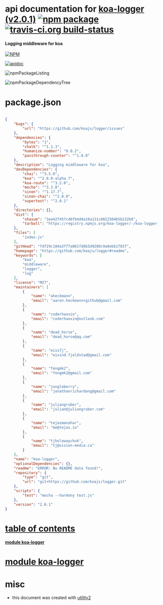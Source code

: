 # api documentation for  [koa-logger (v2.0.1)](https://github.com/koajs/logger#readme)  [![npm package](https://img.shields.io/npm/v/npmdoc-koa-logger.svg?style=flat-square)](https://www.npmjs.org/package/npmdoc-koa-logger) [![travis-ci.org build-status](https://api.travis-ci.org/npmdoc/node-npmdoc-koa-logger.svg)](https://travis-ci.org/npmdoc/node-npmdoc-koa-logger)
#### Logging middleware for koa

[![NPM](https://nodei.co/npm/koa-logger.png?downloads=true)](https://www.npmjs.com/package/koa-logger)

[![apidoc](https://npmdoc.github.io/node-npmdoc-koa-logger/build/screenCapture.buildNpmdoc.browser._2Fhome_2Ftravis_2Fbuild_2Fnpmdoc_2Fnode-npmdoc-koa-logger_2Ftmp_2Fbuild_2Fapidoc.html.png)](https://npmdoc.github.io/node-npmdoc-koa-logger/build/apidoc.html)

![npmPackageListing](https://npmdoc.github.io/node-npmdoc-koa-logger/build/screenCapture.npmPackageListing.svg)

![npmPackageDependencyTree](https://npmdoc.github.io/node-npmdoc-koa-logger/build/screenCapture.npmPackageDependencyTree.svg)



# package.json

```json

{
    "bugs": {
        "url": "https://github.com/koajs/logger/issues"
    },
    "dependencies": {
        "bytes": "1",
        "chalk": "^1.1.3",
        "humanize-number": "0.0.2",
        "passthrough-counter": "^1.0.0"
    },
    "description": "Logging middleware for koa",
    "devDependencies": {
        "chai": "^3.5.0",
        "koa": "^2.0.0-alpha.7",
        "koa-route": "^3.2.0",
        "mocha": "^3.2.0",
        "sinon": "^1.17.7",
        "sinon-chai": "^2.8.0",
        "supertest": "^2.0.1"
    },
    "directories": {},
    "dist": {
        "shasum": "3ee42f457c40fb4d4a19a131c8022504b5b232b8",
        "tarball": "https://registry.npmjs.org/koa-logger/-/koa-logger-2.0.1.tgz"
    },
    "files": [
        "index.js"
    ],
    "gitHead": "fdf29c184a3ff7a081fd0b3d9280c9a0ebb1f837",
    "homepage": "https://github.com/koajs/logger#readme",
    "keywords": [
        "koa",
        "middleware",
        "logger",
        "log"
    ],
    "license": "MIT",
    "maintainers": [
        {
            "name": "aheckmann",
            "email": "aaron.heckmann+github@gmail.com"
        },
        {
            "name": "coderhaoxin",
            "email": "coderhaoxin@outlook.com"
        },
        {
            "name": "dead_horse",
            "email": "dead_horse@qq.com"
        },
        {
            "name": "eivifj",
            "email": "eivind.fjeldstad@gmail.com"
        },
        {
            "name": "fengmk2",
            "email": "fengmk2@gmail.com"
        },
        {
            "name": "jongleberry",
            "email": "jonathanrichardong@gmail.com"
        },
        {
            "name": "juliangruber",
            "email": "julian@juliangruber.com"
        },
        {
            "name": "tejasmanohar",
            "email": "me@tejas.io"
        },
        {
            "name": "tjholowaychuk",
            "email": "tj@vision-media.ca"
        }
    ],
    "name": "koa-logger",
    "optionalDependencies": {},
    "readme": "ERROR: No README data found!",
    "repository": {
        "type": "git",
        "url": "git+https://github.com/koajs/logger.git"
    },
    "scripts": {
        "test": "mocha --harmony test.js"
    },
    "version": "2.0.1"
}
```



# <a name="apidoc.tableOfContents"></a>[table of contents](#apidoc.tableOfContents)

#### [module koa-logger](#apidoc.module.koa-logger)



# <a name="apidoc.module.koa-logger"></a>[module koa-logger](#apidoc.module.koa-logger)



# misc
- this document was created with [utility2](https://github.com/kaizhu256/node-utility2)
